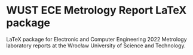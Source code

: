 # WUST ECE Metrology Report LaTeX package

LaTeX package for Electronic and Computer Engineering 2022 Metrology laboratory reports
at the Wrocław University of Science and Technology.
